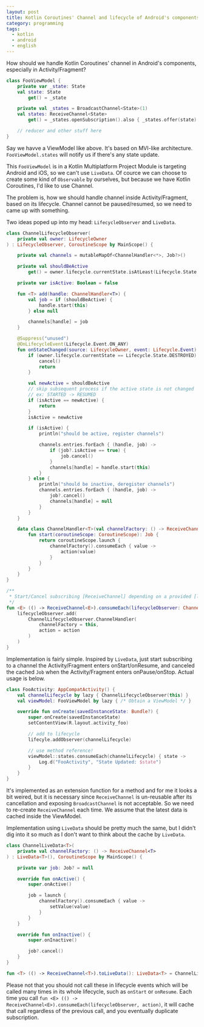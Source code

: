 ```yaml
---
layout: post
title: Kotlin Coroutines' Channel and lifecycle of Android's components
category: programming
tags:
  - kotlin
  - android
  - english
---
```


How should we handle Kotlin Coroutines' channel in Android's components, especially in Activity/Fragment?


```kotlin
class FooViewModel {
    private var _state: State
    val state: State
        get() = _state

    private val _states = BroadcastChannel<State>(1)
    val states: ReceiveChannel<State>
        get() = _states.openSubscription().also { _states.offer(state) }

    // reducer and other stuff here
}
```

Say we havve a ViewModel like above.
It's based on MVI-like architecture. `FooViewModel.states` will notify us if there's any state update.

This `FooViewModel` is in a Kotlin Multiplatform Project Module is targeting Android and iOS, so we can't use `LiveData`.
Of cource we can choose to create some kind of `Observable` by ourselves, but because we have Kotlin Coroutines, I'd like to use Channel.

The problem is, how we should handle channel inside Activity/Fragment, based on its lifecycle. Channel cannot be paused/resumed, so we need to came up with something.

Two ideas poped up into my head: `LifecycleObserver` and `LiveData`.

```kotlin
class ChannelLifecycleObserver(
    private val owner: LifecycleOwner
) : LifecycleObserver, CoroutineScope by MainScope() {

    private val channels = mutableMapOf<ChannelHandler<*>, Job?>()

    private val shouldBeActive
        get() = owner.lifecycle.currentState.isAtLeast(Lifecycle.State.STARTED)

    private var isActive: Boolean = false

    fun <T> add(handle: ChannelHandler<T>) {
        val job = if (shouldBeActive) {
            handle.start(this)
        } else null

        channels[handle] = job
    }

    @Suppress("unused")
    @OnLifecycleEvent(Lifecycle.Event.ON_ANY)
    fun onStateChanged(source: LifecycleOwner, event: Lifecycle.Event) {
        if (owner.lifecycle.currentState == Lifecycle.State.DESTROYED) {
            cancel()
            return
        }

        val newActive = shouldBeActive
        // skip subsequent process if the active state is not changed
        // ex: STARTED -> RESUMED
        if (isActive == newActive) {
            return
        }
        isActive = newActive

        if (isActive) {
            println("should be active, register channels")

            channels.entries.forEach { (handle, job) ->
                if (job?.isActive == true) {
                    job.cancel()
                }
                channels[handle] = handle.start(this)
            }
        } else {
            println("should be inactive, deregister channels")
            channels.entries.forEach { (handle, job) ->
                job?.cancel()
                channels[handle] = null
            }
        }
    }

    data class ChannelHandler<T>(val channelFactory: () -> ReceiveChannel<T>, val action: (T) -> Unit) {
        fun start(coroutineScope: CoroutineScope): Job {
            return coroutineScope.launch {
                channelFactory().consumeEach { value ->
                    action(value)
                }
            }
        }
    }
}

/**
 * Start/Cancel subscribing [ReceiveChannel] depending on a provided [lifecycleObserver].
 */
fun <E> (() -> ReceiveChannel<E>).consumeEach(lifecycleObserver: ChannelLifecycleObserver, action: (E) -> Unit) {
    lifecycleObserver.add(
        ChannelLifecycleObserver.ChannelHandler(
            channelFactory = this,
            action = action
        )
    )
}
```

Implementation is fairly simple. Inspired  by `LiveData`, just start subscribing to a channel the Activity/Fragment enters onStart/onResume, and canceled the cached `Job` when the Activity/Fragment enters onPause/onStop.
Actual usage is below.


```kotlin
class FooActivity: AppCompatActivity() {
    val channelLifecycle by lazy { ChannelLifecycleObserver(this) }
    val viewModel: FooViewModel by lazy { /* Obtain a ViewModel */ }

    override fun onCreate(savedInstanceState: Bundle?) {
        super.onCreate(savedInstanceState)
        setContentView(R.layout.activity_foo)

        // add to lifecycle
        lifecyle.addObserver(channelLifecycle)

        // use method reference!
        viewModel::states.consumeEach(channelLifecycle) { state ->
            Log.d("FooActivity", "State Updated: $state")
        }
    }
}
```

It's implemented as an extension function for a method and for me it looks a bit weired, but it is necessary since `ReceiveChannel` is un-reusable after its cancellation and exposing `BroadcastChannel` is not acceptable. So we need to re-create `ReceiveChannel` each time.
We assume that the latest data is cached inside the ViewModel.

Implementation using `LiveData` should be pretty much the same, but I didn't dig into it so much as I don't want to think about the cache by `LiveData`.

```kotlin
class ChannelLiveData<T>(
    private val channelFactory: () -> ReceiveChannel<T>
) : LiveData<T>(), CoroutineScope by MainScope() {

    private var job: Job? = null

    override fun onActive() {
        super.onActive()

        job = launch {
            channelFactory().consumeEach { value ->
                setValue(value)
            }
        }
    }

    override fun onInactive() {
        super.onInactive()

        job?.cancel()
    }
}

fun <T> (() -> ReceiveChannel<T>).toLiveData(): LiveData<T> = ChannelLiveData(this)
```

Please not that you should not call these in lifecycle events which will be called many times in its whole lifecycle, such as `onStart` or `onResume`. Each time you call `fun <E> (() -> ReceiveChannel<E>).consumeEach(lifecycleObserver, action)`, it will cache that call regardless of the previous call, and you eventually duplicate subscription.
